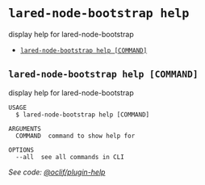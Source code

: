 `lared-node-bootstrap help`
====================

display help for lared-node-bootstrap

* [`lared-node-bootstrap help [COMMAND]`](#lared-node-bootstrap-help-command)

## `lared-node-bootstrap help [COMMAND]`

display help for lared-node-bootstrap

```
USAGE
  $ lared-node-bootstrap help [COMMAND]

ARGUMENTS
  COMMAND  command to show help for

OPTIONS
  --all  see all commands in CLI
```

_See code: [@oclif/plugin-help](https://github.com/oclif/plugin-help/blob/v3.2.18/src/commands/help.ts)_
